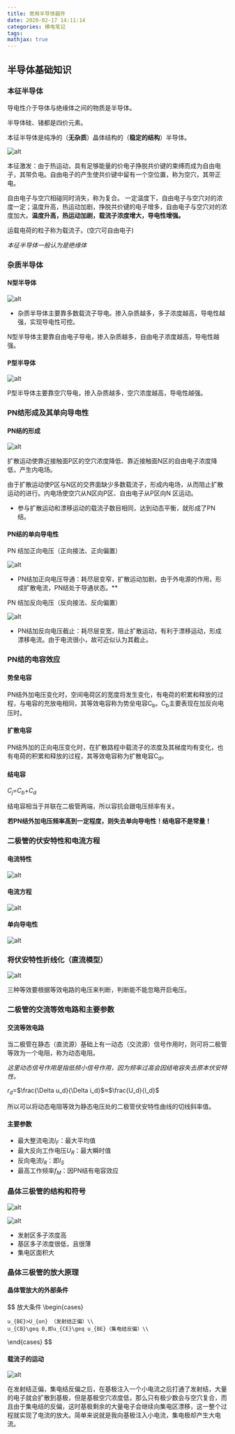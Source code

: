```yaml
---
title: 常用半导体器件
date: 2020-02-17 14:11:14
categories: 模电笔记
tags:
mathjax: true
---
```


## 半导体基础知识

### 本征半导体

导电性介于导体与绝缘体之间的物质是半导体。

半导体硅、锗都是四价元素。

本征半导体是纯净的（**无杂质**）晶体结构的（**稳定的结构**）半导体。

![alt](http://m.qpic.cn/psc?/V11NehB63qJi50/9vuGDcz9AP*EJeMjs9i.nolshPly1YXRTpFSPRKvZIG8DORy6Iln6PX5NFa.zgnKblqpBoox1t7VeDZ79rD29CT88nF9XpXbntqFFLVNhQ0!/anull&bo=iwGJAQAAAAADByA!&rf=photolist&t=5)

本征激发：由于热运动，具有足够能量的价电子挣脱共价键的束缚而成为自由电子，其带负电。自由电子的产生使共价键中留有一个空位置，称为空穴，其带正电。

自由电子与空穴相碰同时消失，称为复合。 一定温度下，自由电子与空穴对的浓度一定；温度升高，热运动加剧，挣脱共价键的电子增多，自由电子与空穴对的浓度加大。**温度升高，热运动加剧，载流子浓度增大，导电性增强。**

运载电荷的粒子称为载流子。(空穴可自由电子)

*本征半导体一般认为是绝缘体*

### 杂质半导体

#### N型半导体

![alt](http://m.qpic.cn/psc?/V11NehB63qJi50/9vuGDcz9AP*EJeMjs9i.noxkpi*vQngWdYmIYGm045FzgaRzFQ2wkFo3*PIukxOv0gCjASluB1H2583rMMjoj1Ef9YIzcW4*fTBLIMHmRik!/b&bo=gQGAAQAAAAADByM!&rf=viewer_4)

* 杂质半导体主要靠多数载流子导电。掺入杂质越多，多子浓度越高，导电性越强，实现导电性可控。

N型半导体主要靠自由电子导电，掺入杂质越多，自由电子浓度越高，导电性越强。

#### P型半导体

![alt](http://m.qpic.cn/psc?/V11NehB63qJi50/9vuGDcz9AP*EJeMjs9i.nq6luxZC0syCdg5dwUhAVajGB8nJxbDMoDe0RNS7kwnJbrNaBbDFTlTarYgjD0XkvGcawZaQa9iyWoZPnYKDvkA!/b&bo=eAF3AQAAAAADBy0!&rf=viewer_4)

P型半导体主要靠空穴导电，掺入杂质越多，空穴浓度越高，导电性越强。

### PN结形成及其单向导电性

#### PN结的形成

![alt](http://m.qpic.cn/psc?/V11NehB63qJi50/9vuGDcz9AP*EJeMjs9i.nvsGgkcPGcb.RNaI3TqZaWcJrCIeoT74*qPJL7LwTiH*0I5DO5ca9aSg7nNIH5gBF6stLZiuUzva.lm*YTuVMTs!/b&bo=eASGAQAAAAADB9k!&rf=viewer_4)

扩散运动使靠近接触面P区的空穴浓度降低、靠近接触面N区的自由电子浓度降低，产生内电场。

由于扩散运动使P区与N区的交界面缺少多数载流子，形成内电场，从而阻止扩散运动的进行。内电场使空穴从N区向P区、自由电子从P区向N 区运动。

* 参与扩散运动和漂移运动的载流子数目相同，达到动态平衡，就形成了PN结。

#### PN结的单向导电性

PN 结加正向电压（正向接法、正向偏置）

![alt](http://a1.qpic.cn/psc?/V11NehB63qJi50/xZikVHqhLrt9jsfqm9tF*XZd5k13PWmegY36JJGS4vXzMobdFnzAmUN**1vea89V7ptQMB1eRetDF06zgkfuNg!!/b&ek=1&kp=1&pt=0&bo=4QFXAQAAAAADF4Q!&tl=1&vuin=1097217653&tm=1581933600&sce=60-1-1&rf=viewer_4)

* PN结加正向电压导通：耗尽层变窄，扩散运动加剧，由于外电源的作用，形成扩散电流，PN结处于导通状态。**

PN 结加反向电压（反向接法、反向偏置）

![alt](http://a1.qpic.cn/psc?/V11NehB63qJi50/xZikVHqhLrt9jsfqm9tF*enkx0Pdjip9BaL5Kfz*U5KzBV4rsEnaLF1zfTp6zGn5zh4Ksvcai.PsqCccB3VVrA!!/b&ek=1&kp=1&pt=0&bo=8AFaAQAAAAADF5g!&tl=1&vuin=1097217653&tm=1581933600&sce=60-1-1&rf=viewer_4)

* PN结加反向电压截止：耗尽层变宽，阻止扩散运动，有利于漂移运动，形成漂移电流。由于电流很小，故可近似认为其截止。

### PN结的电容效应

#### 势垒电容

PN结外加电压变化时，空间电荷区的宽度将发生变化，有电荷的积累和释放的过程，与电容的充放电相同，其等效电容称为势垒电容C<sub>b</sub>。C<sub>b</sub>主要表现在加反向电压时。

#### 扩散电容

PN结外加的正向电压变化时，在扩散路程中载流子的浓度及其梯度均有变化，也有电荷的积累和释放的过程，其等效电容称为扩散电容C<sub>d</sub>。

#### 结电容

$C_j$=$C_b$+$C_d$

结电容相当于并联在二极管两端，所以容抗会跟电压频率有关。

**若PN结外加电压频率高到一定程度，则失去单向导电性！结电容不是常量！**

### 二极管的伏安特性和电流方程

#### 电流特性

![alt](http://a1.qpic.cn/psc?/V11NehB63qJi50/xZikVHqhLrt9jsfqm9tF*RuKkbSV10FJJwXXKPLzP8KveJO4WchLeSqs7Lq98t15WdTt1Fyxdps*9.h7RYyBwA!!/b&ek=1&kp=1&pt=0&bo=UwN8AQAAAAADFx8!&tl=1&vuin=1097217653&tm=1581937200&sce=60-1-1&rf=viewer_4)

#### 电流方程

![alt](http://m.qpic.cn/psc?/V11NehB63qJi50/9vuGDcz9AP*EJeMjs9i.nh3YuLShNb827XmDUhHvBCUlAuc4g5DayzDFb4HHv2HT37grXnO0bYaMZ8wyXUvUnDw4SLgG*Brm*LBf6wFE6vs!/b&bo=CQQIAgAAAAADByU!&rf=viewer_4)

#### 单向导电性

![alt](http://m.qpic.cn/psc?/V11NehB63qJi50/9vuGDcz9AP*EJeMjs9i.ngMKrQ.aoMiFv3Oie8Z0PiMgmgTqQKP2.dW938ZkpIJiEG3yeCeJnpk9lvjPW2VOKG9*93E9s6nJa4BFoYzzOCs!/b&bo=aAQoAgAAAAADB2Q!&rf=viewer_4)

### 将伏安特性折线化（直流模型）

![alt](http://m.qpic.cn/psc?/V11NehB63qJi50/9vuGDcz9AP*EJeMjs9i.nkkFSGwlo*RUp5Wr7GSbr8evLkJZ5SwGxhHLeyxuFM13YkMkr19JfhKyiUJccIFoXv7XNSuvLpXca1lPYkGxlnw!/b&bo=hgTpAQAAAAADB0g!&rf=viewer_4)

三种等效要根据等效电路的电压来判断，判断能不能忽略开启电压。

### 二极管的交流等效电路和主要参数

#### 交流等效电路

当二极管在静态（直流源）基础上有一动态（交流源）信号作用时，则可将二极管等效为一个电阻，称为动态电阻。

*这里动态信号作用是指低频小信号作用，因为频率过高会因结电容失去原本伏安特性。*

$r_d$=$\frac{\Delta u_d}{\Delta i_d}$$\approx$$\frac{U_d}{I_d}$

所以可以将动态电阻等效为静态电压处的二极管伏安特性曲线的切线斜率值。

#### 主要参数

* 最大整流电流$I_F$：最大平均值
* 最大反向工作电压$U_R$：最大瞬时值
* 反向电流$I_R$：即$I_S$
* 最高工作频率$f_M$：因PN结有电容效应

### 晶体三极管的结构和符号

![alt](http://m.qpic.cn/psc?/V11NehB63qJi50/9vuGDcz9AP*EJeMjs9i.nn7uI7VzD2W8sViWkLldbPHAQUAqrfLcd99OPEh1DodvoOxUyADesboygWfgdDqw6p9U5jKtvlKq*9GpdNzGGwU!/b&bo=tgERAQAAAAADB4U!&rf=viewer_4)

![alt](http://m.qpic.cn/psc?/V11NehB63qJi50/9vuGDcz9AP*EJeMjs9i.njIgNV0*RNnp1b0irX3irx5a.GeCLQxbAyFCvYvhzwHxNfusilmd84O7HFFnfZILLW.AAg9X*sY7w*ZECN5BWxo!/b&bo=oQNuAQAAAAADF*8!&rf=viewer_4)

* 发射区多子浓度高
* 基区多子浓度很低，且很薄
* 集电区面积大

  

### 晶体三极管的放大原理

#### 晶体管放大的外部条件

$$
放大条件
\begin{cases}

    u_{BE}>U_{on} （发射结正偏）\\
    u_{CB}\geq 0,即u_{CE}\geq u_{BE}（集电结反偏）\\

\end{cases}
$$

#### 载流子的运动

![alt](http://m.qpic.cn/psc?/V11NehB63qJi50/9vuGDcz9AP*EJeMjs9i.nkiB4tJvthaeA.Ap0o3hwBSCNUjiSU1.xOf9c9tLm2ZXMfLH4Wvx8fGSPB609svH24T.S1GcJQ8Ibns8o2zF55E!/b&bo=AQUzAgAAAAADBxc!&rf=viewer_4)

在发射结正偏，集电结反偏之后，在基极注入一个小电流之后打通了发射结，大量的电子就会扩散到基极，但是基极空穴浓度低，那么只有极少数会与空穴复合，而且由于集电结的反偏，这时基极剩余的大量电子会继续向集电区漂移，这一整个过程就实现了电流的放大。简单来说就是我向基极注入小电流，集电极却产生大电流。
